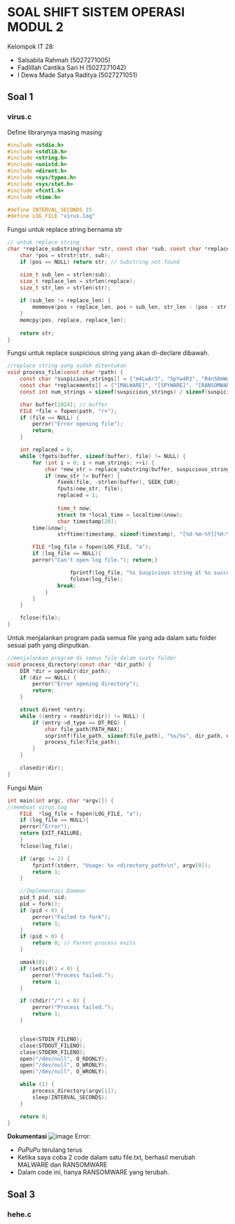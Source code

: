 # SOAL SHIFT SISTEM OPERASI MODUL 2
Kelompok IT 28:
- Salsabila Rahmah (5027271005)
- Fadlillah Cantika Sari H (5027271042)
- I Dewa Made Satya Raditya (5027271051)
## Soal 1

### virus.c
Define librarynya masing masing
```c
#include <stdio.h>
#include <stdlib.h>
#include <string.h>
#include <unistd.h>
#include <dirent.h>
#include <sys/types.h>
#include <sys/stat.h>
#include <fcntl.h>
#include <time.h>

#define INTERVAL_SECONDS 15
#define LOG_FILE "virus.log"
```

Fungsi untuk replace string bernama str
```c
// untuk replace string
char *replace_substring(char *str, const char *sub, const char *replace) {
    char *pos = strstr(str, sub);
    if (pos == NULL) return str; // Substring not found

    size_t sub_len = strlen(sub);
    size_t replace_len = strlen(replace);
    size_t str_len = strlen(str);
    
    if (sub_len != replace_len) {
        memmove(pos + replace_len, pos + sub_len, str_len - (pos - str + sub_len) + 1);
    }
    memcpy(pos, replace, replace_len);
    
    return str;
}
```

Fungsi untuk replace suspicious string yang akan di-declare dibawah.
```c
//replace string yang sudah ditentukan
void process_file(const char *path) {
    const char *suspicious_strings[] = {"m4LwAr3", "5pYw4R3", "R4nS0mWaR3"};
    const char *replacements[] = {"[MALWARE]", "[SPYWARE]", "[RANSOMWARE]"};
    const int num_strings = sizeof(suspicious_strings) / sizeof(suspicious_strings[0]);

    char buffer[1024]; // buffer
    FILE *file = fopen(path, "r+");
    if (file == NULL) {
        perror("Error opening file");
        return;
    }

    int replaced = 0;
    while (fgets(buffer, sizeof(buffer), file) != NULL) {
        for (int i = 0; i < num_strings; ++i) {
            char *new_str = replace_substring(buffer, suspicious_strings[i], replacements[i]);
            if (new_str != buffer) {
                fseek(file, -strlen(buffer), SEEK_CUR); 
                fputs(new_str, file); 
                replaced = 1;
             
                time_t now;
                struct tm *local_time = localtime(&now);
                char timestamp[20];
		time(&now);
                strftime(timestamp, sizeof(timestamp), "[%d-%m-%Y][%H:%M:%S]", local_time);

		FILE *log_file = fopen(LOG_FILE, "a");
		if (log_file == NULL){
		perror("Can't open log file."); return;}

                    fprintf(log_file, "%s Suspicious string at %s successfully replaced!\n", timestamp, path);
                    fclose(log_file);
                break;
            }
        }
    }

    fclose(file);
}
```
Untuk menjalankan program pada semua file yang ada dalam satu folder sesuai path yang diinputkan.
```c
//menjalankan program di semua file dalam suatu folder
void process_directory(const char *dir_path) {
    DIR *dir = opendir(dir_path);
    if (dir == NULL) {
        perror("Error opening directory");
        return;
    }

    struct dirent *entry;
    while ((entry = readdir(dir)) != NULL) {
        if (entry->d_type == DT_REG) {
            char file_path[PATH_MAX];
            snprintf(file_path, sizeof(file_path), "%s/%s", dir_path, entry->d_name);
            process_file(file_path);
        }
    }

    closedir(dir);
}
```
Fungsi Main
```c
int main(int argc, char *argv[]) {
//membuat virus.log
	FILE  *log_file = fopen(LOG_FILE, "a");
	if (log_file == NULL){
	perror("Error");
	return EXIT_FAILURE;
	}
	fclose(log_file);

    if (argc != 2) {
        fprintf(stderr, "Usage: %s <directory_path>\n", argv[0]);
        return 1;
    }

    //Implementasi Daemon
    pid_t pid, sid;
    pid = fork();
    if (pid < 0) {
        perror("Failed to fork");
        return 1;
    }
    if (pid > 0) {
        return 0; // Parent process exits
    }

    umask(0);
    if (setsid() < 0) {
        perror("Process failed.");
        return 1;
    }

    if (chdir("/") < 0) {
        perror("Process failed.");
        return 1;
    }


    close(STDIN_FILENO);
    close(STDOUT_FILENO);
    close(STDERR_FILENO);
    open("/dev/null", O_RDONLY);
    open("/dev/null", O_WRONLY);
    open("/dev/null", O_WRONLY);

    while (1) {
        process_directory(argv[1]);
        sleep(INTERVAL_SECONDS);
    }

    return 0;
}
```
**Dokumentasi**
![image](https://github.com/salschoco27/Sisop-2-2024-MH-IT28/assets/151063684/057ac65b-3bd3-478e-b556-b99b14ea9f9c)
Error:
- _PuPuPu_ terulang terus
- Ketika saya coba 2 code dalam satu file.txt, berhasil merubah MALWARE dan RANSOMWARE
- Dalam code ini, hanya RANSOMWARE yang terubah.

## Soal 3

### hehe.c
